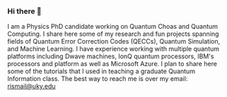 ### Hi there 👋

I am a Physics PhD candidate working on Quantum Choas and Quantum Computing. I share here some of my research and fun projects spanning fields of Quantum Error Correction Codes (QECCs), Quantum Simulation, and Machine Learning.
I have experience working with multiple quantum platforms including Dwave machines, IonQ quantum processors, IBM's processors and platform as well as Microsoft Azure.
I plan to share here some of the tutorials that I used in teaching a graduate Quantum Information class.
The best way to reach me is over my email: rismail@uky.edu

<!--
**RefatIsmail96/RefatIsmail96** is a ✨ _special_ ✨ repository because its `README.md` (this file) appears on your GitHub profile.

Here are some ideas to get you started:

- 🔭 I’m currently working on ...
- 🌱 I’m currently learning ...
- 👯 I’m looking to collaborate on ...
- 🤔 I’m looking for help with ...
- 💬 Ask me about ...
- 📫 How to reach me: ...
- 😄 Pronouns: ...
- ⚡ Fun fact: ...
-->
